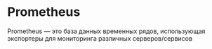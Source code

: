 # Prometheus

Prometheus — это база данных временных рядов, использующая экспортеры для мониторинга различных серверов/сервисов